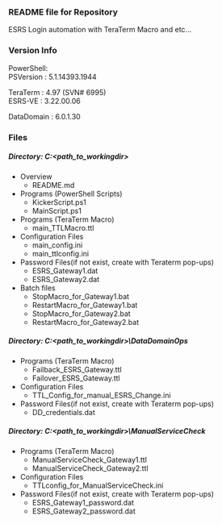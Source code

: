 ### README file for Repository
ESRS Login automation with TeraTerm Macro and etc...

### Version Info
PowerShell:  
  PSVersion : 5.1.14393.1944  

TeraTerm : 4.97 (SVN# 6995)  
ESRS-VE : 3.22.00.06  

DataDomain : 6.0.1.30

### Files
##### Directory: C:\<path_to_workingdir>
  - Overview
    - README.md
  - Programs (PowerShell Scripts)
    - KickerScript.ps1
    - MainScript.ps1
  - Programs (TeraTerm Macro)
    - main_TTLMacro.ttl
  - Configuration Files
    - main_config.ini
    - main_ttlconfig.ini
  - Password Files(if not exist, create with Teraterm pop-ups)
    - ESRS_Gateway1.dat
    - ESRS_Gateway2.dat
  - Batch files
    - StopMacro_for_Gateway1.bat
    - RestartMacro_for_Gateway1.bat
    - StopMacro_for_Gateway2.bat
    - RestartMacro_for_Gateway2.bat

##### Directory: C:\<path_to_workingdir>\DataDomainOps
  - Programs (TeraTerm Macro)
    - Failback_ESRS_Gateway.ttl
    - Failover_ESRS_Gateway.ttl
  - Configuration Files
    - TTL_Config_for_manual_ESRS_Change.ini
  - Password Files(if not exist, create with Teraterm pop-ups)
    - DD_credentials.dat

##### Directory: C:\<path_to_workingdir>\ManualServiceCheck
  - Programs (TeraTerm Macro)
    - ManualServiceCheck_Gateway1.ttl
    - ManualServiceCheck_Gateway2.ttl
  - Configuration Files
    - TTLconfig_for_ManualServiceCheck.ini
  - Password Files(if not exist, create with Teraterm pop-ups)
    - ESRS_Gateway1_password.dat
    - ESRS_Gateway2_password.dat
